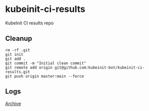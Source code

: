 # kubeinit-ci-results
KubeInit CI results repo

## Cleanup

```
rm -rf .git
git init
git add .
git commit -m "Initial clean commit"
git remote add origin git@github.com:kubeinit-bot/kubeinit-ci-results.git
git push origin master:main --force
```

## Logs

[Archive](https://kubeinit-bot.github.io/kubeinit-ci-results/)
